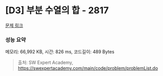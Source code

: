 # [D3] 부분 수열의 합 - 2817 

[문제 링크](https://swexpertacademy.com/main/code/problem/problemDetail.do?contestProbId=AV7IzvG6EksDFAXB) 

### 성능 요약

메모리: 66,992 KB, 시간: 826 ms, 코드길이: 489 Bytes



> 출처: SW Expert Academy, https://swexpertacademy.com/main/code/problem/problemList.do